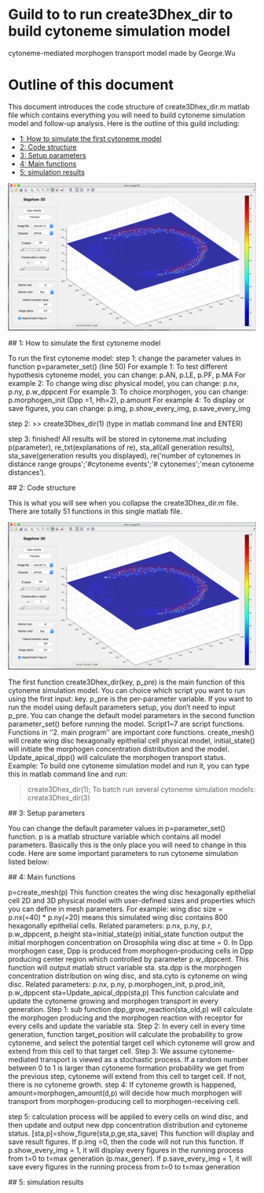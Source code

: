 # Guild to to run create3Dhex_dir to build cytoneme simulation model
cytoneme-mediated morphogen transport model made by George.Wu 

Outline of this document
=================

This document introduces the code structure of create3Dhex_dir.m matlab file which contains everything you will need to build cytoneme simulation model and follow-up analysis. Here is the outline of this guild including:

  * [1: How to simulate the first cytoneme model ](#How-to-simulate-the-first-cytoneme-model)
  * [2: Code structure](#Code-sttructure)
  * [3: Setup parameters](#ch-3-linear-regression)
  * [4: Main functions](#ch-4-support-vector-machines)
  * [5: simulation results](#ch-5-nearest-neighbor-methods)

![image](https://github.com/George-wu509/Cell-3D-segmentation-display-GUI/blob/master/cover/Segshow3D%20cover2.png)



<a name="How-to-simulate-the-first-cytoneme-model" />
## 1: How to simulate the first cytoneme model 

To run the first cytoneme model:
step 1: change the parameter values in function p=parameter_set() (line 50)
For example 1:
To test different hypothesis cytoneme model, you can change: p.AN, p.LE, p.PF, p.MA
For example 2:
To change wing disc physical model, you can change: p.nx, p.ny, p.w_dppcent
For example 3:
To choice morphogen, you can change: p.morphogen_init (Dpp =1, Hh=2), p.amount
For example 4:
To display or save figures, you can change: p.img, p.show_every_img, p.save_every_img

step 2: >> create3Dhex_dir(1) (type in matlab command line and ENTER)

step 3: finished!
All results will be stored in cytoneme.mat including p(parameter), re_txt(explanations of re), sta_all(all generation results), sta_save(generation results you displayed), re('number of cytonemes in distance range groups';'#cytoneme events';'# cytonemes';'mean cytoneme distances’).

<a name="Code-sttructure" />
## 2: Code structure

This is what you will see when you collapse the create3Dhex_dir.m file. There are totally 51 functions in this single matlab file.

![image](https://github.com/George-wu509/Cell-3D-segmentation-display-GUI/blob/master/cover/Segshow3D%20cover2.png)

The first function create3Dhex_dir(key, p_pre) is the main function of this cytoneme simulation model. You can choice which script you want to run using the first input: key. p_pre is the per-parameter variable. If you want to run the model using default parameters setup, you don’t need to input p_pre. You can change the default model parameters in the second function parameter_set() before running the model. Script1~7 are script functions.
Functions in ‘’2. main program’’ are important core functions. create_mesh() will create wing disc hexagonally epithelial cell physical model, initial_state() will initiate the morphogen concentration distribution and the model. Update_apical_dpp() will calculate the morphogen transport status.
Example:
To build one cytoneme simulation model and run it, you can type this in matlab command line and run:
> create3Dhex_dir(1);
To batch run several cytoneme simulation models:
> create3Dhex_dir(3)

<a name="ch-3-linear-regression" />
## 3: Setup parameters

You can change the default parameter values in p=parameter_set() function. p is a matlab structure variable which contains all model parameters. Basically this is the only place you will need to change in this code. Here are some important parameters to run cytoneme simulation listed below:


<a name="ch-4-support-vector-machines" />
## 4: Main functions

p=create_mesh(p)
This function creates the wing disc hexagonally epithelial cell 2D and 3D physical model with user-defined sizes and properties which you can define in mesh parameters. For example: wing disc size = p.nx(=40) * p.ny(=20) means this simulated wing disc contains 800 hexagonally epithelial cells. Related parameters: p.nx, p.ny, p.r, p.w_dppcent, p.height
sta=initial_state(p)
initial_state function output the initial morphogen concentration on Drosophila wing disc at time = 0. In Dpp morphogen case, Dpp is produced from morphogen-producing cells in Dpp producing center region which controlled by parameter p.w_dppcent. This function will output matlab struct variable sta. sta.dpp is the morphogen concentration distribution on wing disc, and sta.cyto is cytoneme on wing disc.
Related parameters: p.nx, p.ny, p.morphogen_init, p.prod_init, p.w_dppcent
sta=Update_apical_dpp(sta,p)
This function calculate and update the cytoneme growing and morphogen transport in every generation.
Step 1: sub function dpp_grow_reaction(sta_old,p) will calculate the morphogen producing and the morphogen reaction with receptor for every cells and update the variable sta.
Step 2: In every cell in every time generation, function target_position will calculate the probability to grow cytoneme, and select the potential target cell which cytoneme will grow and extend from this cell to that target cell.
Step 3: We assume cytoneme-mediated transport is viewed as a stochastic process. If a random number between 0 to 1 is larger than cytoneme formation probability we get from the previous step, cytoneme will extend from this cell to target cell. If not, there is no cytoneme growth.
step 4: If cytoneme growth is happened, amount=morphogen_amount(d,p) will decide how much morphogen will transport from morphogen-producing cell to morphogen-receiving cell.
      
step 5: calculation process will be applied to every cells on wind disc, and
then update and output new dpp concentration distribution and cytoneme status.
[sta,p]=show_figure(sta,p,ge,sta_save)
This function will display and save result figures. If p.img =0, then the code will not run this function. If p.show_every_img = 1, it will display every figures in the running process from t=0 to t=max generation (p.max_gener). If p.save_every_img = 1, it will save every figures in the running process from t=0 to t=max generation


<a name="ch-5-nearest-neighbor-methods" />
## 5: simulation results


